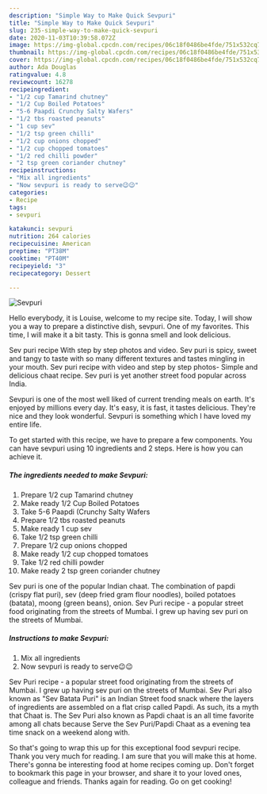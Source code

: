 ```yaml
---
description: "Simple Way to Make Quick Sevpuri"
title: "Simple Way to Make Quick Sevpuri"
slug: 235-simple-way-to-make-quick-sevpuri
date: 2020-11-03T10:39:58.072Z
image: https://img-global.cpcdn.com/recipes/06c18f0486be4fde/751x532cq70/sevpuri-recipe-main-photo.jpg
thumbnail: https://img-global.cpcdn.com/recipes/06c18f0486be4fde/751x532cq70/sevpuri-recipe-main-photo.jpg
cover: https://img-global.cpcdn.com/recipes/06c18f0486be4fde/751x532cq70/sevpuri-recipe-main-photo.jpg
author: Ada Douglas
ratingvalue: 4.8
reviewcount: 16278
recipeingredient:
- "1/2 cup Tamarind chutney"
- "1/2 Cup Boiled Potatoes"
- "5-6 Paapdi Crunchy Salty Wafers"
- "1/2 tbs roasted peanuts"
- "1 cup sev"
- "1/2 tsp green chilli"
- "1/2 cup onions chopped"
- "1/2 cup chopped tomatoes"
- "1/2 red chilli powder"
- "2 tsp green coriander chutney"
recipeinstructions:
- "Mix all ingredients"
- "Now sevpuri is ready to serve😉😉"
categories:
- Recipe
tags:
- sevpuri

katakunci: sevpuri 
nutrition: 264 calories
recipecuisine: American
preptime: "PT38M"
cooktime: "PT40M"
recipeyield: "3"
recipecategory: Dessert

---
```



![Sevpuri](https://img-global.cpcdn.com/recipes/06c18f0486be4fde/751x532cq70/sevpuri-recipe-main-photo.jpg)

Hello everybody, it is Louise, welcome to my recipe site. Today, I will show you a way to prepare a distinctive dish, sevpuri. One of my favorites. This time, I will make it a bit tasty. This is gonna smell and look delicious.

Sev puri recipe With step by step photos and video. Sev puri is spicy, sweet and tangy to taste with so many different textures and tastes mingling in your mouth. Sev puri recipe with video and step by step photos- Simple and delicious chaat recipe. Sev puri is yet another street food popular across India.

Sevpuri is one of the most well liked of current trending meals on earth. It's enjoyed by millions every day. It's easy, it is fast, it tastes delicious. They're nice and they look wonderful. Sevpuri is something which I have loved my entire life.


To get started with this recipe, we have to prepare a few components. You can have sevpuri using 10 ingredients and 2 steps. Here is how you can achieve it.

<!--inarticleads1-->

##### The ingredients needed to make Sevpuri:

1. Prepare 1/2 cup Tamarind chutney
1. Make ready 1/2 Cup Boiled Potatoes
1. Take 5-6 Paapdi (Crunchy Salty Wafers
1. Prepare 1/2 tbs roasted peanuts
1. Make ready 1 cup sev
1. Take 1/2 tsp green chilli
1. Prepare 1/2 cup onions chopped
1. Make ready 1/2 cup chopped tomatoes
1. Take 1/2 red chilli powder
1. Make ready 2 tsp green coriander chutney


Sev puri is one of the popular Indian chaat. The combination of papdi (crispy flat puri), sev (deep fried gram flour noodles), boiled potatoes (batata), moong (green beans), onion. Sev Puri recipe - a popular street food originating from the streets of Mumbai. I grew up having sev puri on the streets of Mumbai. 

<!--inarticleads2-->

##### Instructions to make Sevpuri:

1. Mix all ingredients
1. Now sevpuri is ready to serve😉😉


Sev Puri recipe - a popular street food originating from the streets of Mumbai. I grew up having sev puri on the streets of Mumbai. Sev Puri also known as &#34;Sev Batata Puri&#34; is an Indian Street food snack where the layers of ingredients are assembled on a flat crisp called Papdi. As such, its a myth that Chaat is. The Sev Puri also known as Papdi chaat is an all time favorite among all chats because Serve the Sev Puri/Papdi Chaat as a evening tea time snack on a weekend along with. 

So that's going to wrap this up for this exceptional food sevpuri recipe. Thank you very much for reading. I am sure that you will make this at home. There's gonna be interesting food at home recipes coming up. Don't forget to bookmark this page in your browser, and share it to your loved ones, colleague and friends. Thanks again for reading. Go on get cooking!
